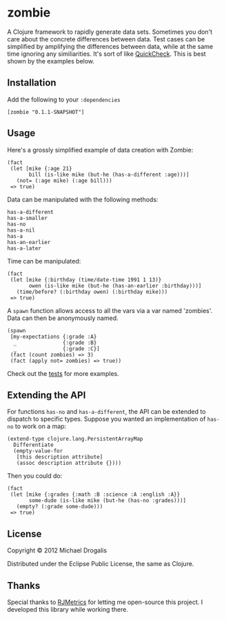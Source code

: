 # zombie

A Clojure framework to rapidly generate data sets. Sometimes you don't care about the concrete differences between data. Test cases can be simplified by amplifying the differences between data, while at the same time ignoring any similiarities. It's sort of like [QuickCheck](http://www.haskell.org/haskellwiki/Introduction_to_QuickCheck). This is best shown by the examples below.

## Installation

Add the following to your `:dependencies`

    [zombie "0.1.1-SNAPSHOT"]

## Usage

Here's a grossly simplified example of data creation with Zombie:

    (fact
     (let [mike {:age 21}
           bill (is-like mike (but-he (has-a-different :age)))]
       (not= (:age mike) (:age bill)))
     => true)

Data can be manipulated with the following methods:
    
    has-a-different
    has-a-smaller
    has-no
    has-a-nil
    has-a
    has-an-earlier
    has-a-later

Time can be manipulated:

    (fact
     (let [mike {:birthday (time/date-time 1991 1 13)}
           owen (is-like mike (but-he (has-an-earlier :birthday)))]
       (time/before? (:birthday owen) (:birthday mike)))
     => true)

A `spawn` function allows access to all the vars via a var named 'zombies'. Data can then be anonymously named.

    (spawn
     [my-expectations {:grade :A}
      _               {:grade :B}
      _               {:grade :C}]
     (fact (count zombies) => 3)
     (fact (apply not= zombies) => true))
        
Check out the [tests](https://github.com/MichaelDrogalis/zombie/blob/master/test/zombie/core_test.clj) for more examples.

## Extending the API

For functions `has-no` and `has-a-different`, the API can be extended to dispatch to specific types. Suppose you wanted an implementation of `has-no` to work on a map:

    (extend-type clojure.lang.PersistentArrayMap
      Differentiate
      (empty-value-for
       [this description attribute]
       (assoc description attribute {}))) 

Then you could do:

    (fact
     (let [mike {:grades {:math :B :science :A :english :A}}
           some-dude (is-like mike (but-he (has-no :grades)))]
       (empty? (:grade some-dude)))
     => true)

## License

Copyright © 2012 Michael Drogalis

Distributed under the Eclipse Public License, the same as Clojure.

## Thanks

Special thanks to [RJMetrics](http://www.rjmetrics.com/) for letting me open-source this project. I developed this library while working there.

